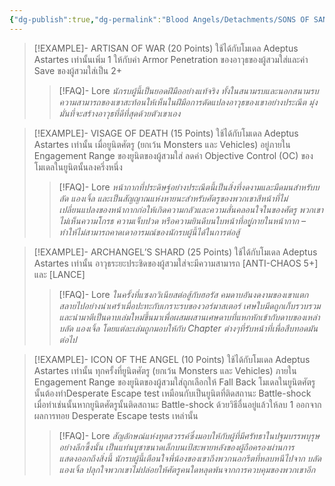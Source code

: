 ```yaml
---
{"dg-publish":true,"dg-permalink":"Blood Angels/Detachments/SONS OF SANGUINIUS/ENHANCEMENTS","permalink":"/Blood Angels/Detachments/SONS OF SANGUINIUS/ENHANCEMENTS/","created":"2023-12-17T10:58:32.744+07:00","updated":"2023-12-17T11:32:17.308+07:00"}
---
```


> [!EXAMPLE]- ARTISAN OF WAR (20 Points)
> ใช้ได้กับโมเดล Adeptus Astartes เท่านั้นเพิ่ม 1 ให้กับค่า Armor Penetration ของอาวุธของผู้สวมใส่และค่า Save ของผู้สวมใส่เป็น 2+
> > [!FAQ]- Lore
> > *นักรบผู้นี้เป็นยอดฝีมืออย่างแท้จริง ทั้งในสนามรบและนอกสนามรบความสามารถของเขาสะท้อนให้เห็นในฝีมือการดัดแปลงอาวุธของเขาอย่างประณีต มุ่งมั่นที่จะสร้างอาวุธที่ดีที่สุดด้วยตัวเขาเอง*

> [!EXAMPLE]- VISAGE OF DEATH (15 Points)
> ใช้ได้กับโมเดล Adeptus Astartes เท่านั้น เมื่อยูนิตศัตรู (ยกเว้น Monsters และ Vehicles) อยู่ภายใน Engagement Range ของยูนิตของผู้สวมใส่ ลดค่า Objective Control (OC) ของโมเดลในยูนิตนั้นลงครึ่งหนึ่ง
> > [!FAQ]- Lore
> > *หน้ากากที่ประดิษฐ์อย่างประณีตนี้เป็นสิ่งที่งดงามและมืดมนสำหรับบลัด แองเจิ้ล และเป็นสัญญาณแห่งหายนะสำหรับศัตรูของพวกเขาสีหน้าที่ไม่เปลี่ยนแปลงของหน้ากากก่อให้เกิดความกลัวและความสั่นคลอนใจในของศัตรู พวกเขาไม่เห็นความโกรธ ความเจ็บปวด หรือความยินดีบนใบหน้าที่อยูู่ภายในหน้ากาก – ทำให้ไม่สามารถคาดเดาอารมณ์ของนักรบผู้นี้ได้ในการต่อสู้*

> [!EXAMPLE]- ARCHANGEL’S SHARD (25 Points)
> ใช้ได้กับโมเดล Adeptus Astartes เท่านั้น อาวุธระยะประชิดของผู้สวมใส่จะมีความสามารถ \[ANTI-CHAOS 5+] และ \[LANCE]
> > [!FAQ]- Lore
> > *ในครั้งที่แซงกวิเนียสต่อสู้กับฮอรัส คมดาบอันงดงามของเขาแตกสลายไปอย่างน่าเศร้าเมื่อปะทะกับเกราะรบของวอร์มาสเตอร์ เศษใบมีดถูกเก็บรวบรวมและนำมาตีเป็นดาบเล่มใหม่ขึ้นมาเพื่อผสมผสานเศษดาบที่แหกหักเข้ากับดาบของเหล่า บลัด แองเจิ้ล โดยแต่ละเล่มถูกมอบให้กับ Chapter ต่างๆที่รับหน้าที่เพื่อสืบทอดมันต่อไป*

> [!EXAMPLE]- ICON OF THE ANGEL (10 Points)
> ใช้ได้กับโมเดล Adeptus Astartes เท่านั้น ทุกครั้งที่ยูนิตศัตรู (ยกเว้น Monsters และ Vehicles) ภายใน Engagement Range ของยูนิตของผู้สวมใส่ถูกเลือกให้ Fall Back โมเดลในยูนิตศัตรูนั้นต้องทำDesperate Escape test เหมือนกับเป็นยูนิตที่ติดสถานะ Battle-shock เมื่อทำเช่นนั้นหากยูนิตศัตรูนั้นติดสถานะ Battle-shock ด้วยวิธีอื่นอยู่แล้วให้ลบ 1 ออกจากผลการทอย Desperate Escape tests เหล่านั้น
> > [!FAQ]- Lore
> > *สัญลักษณ์แห่งทูตสวรรค์ซึ่งมอบให้กับผู้ที่มีศรัทธาในปฐมบรรพบุรุษอย่างลึกซึ้งนั้น เป็นแท่นบูชาขนาดเล็กบนเป้สะพายหลังของผู้ถือครองผ่านการแสดงออกถึงสิ่งนี้ นักรบผู้นี้เตือนใจพี่น้องของเขาถึงพวกนอกรีตที่หลบหนีไปจาก บลัด แองเจิ้ล ปลุกใจพวกเขาไม่ปล่อยให้ศัตรูคนใดหลุดพ้นจากการควบคุมของพวกเขาอีก*


